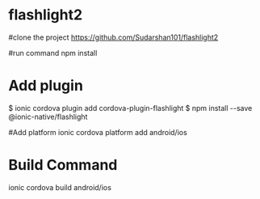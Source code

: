 # flashlight2

#clone the project
https://github.com/Sudarshan101/flashlight2

#run command 
npm install 
# Add plugin 
$ ionic cordova plugin add cordova-plugin-flashlight
$ npm install --save @ionic-native/flashlight

#Add platform 
ionic cordova platform add android/ios

# Build Command
ionic cordova build android/ios
